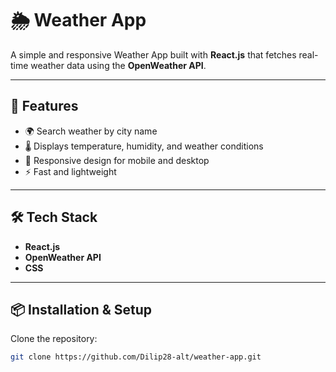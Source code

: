 # 🌦️ Weather App

A simple and responsive Weather App built with **React.js** that fetches real-time weather data using the **OpenWeather API**.

---

## 🚀 Features
- 🌍 Search weather by city name  
- 🌡️ Displays temperature, humidity, and weather conditions  
- 📱 Responsive design for mobile and desktop  
- ⚡ Fast and lightweight  

---

## 🛠️ Tech Stack
- **React.js**
- **OpenWeather API**
- **CSS**

---

## 📦 Installation & Setup

Clone the repository:
```bash
git clone https://github.com/Dilip28-alt/weather-app.git

